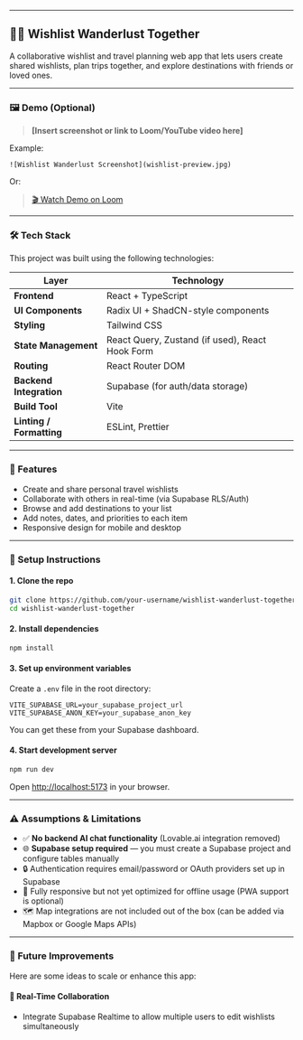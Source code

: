 
---

## 🧑‍💻 Wishlist Wanderlust Together

A collaborative wishlist and travel planning web app that lets users create shared wishlists, plan trips together, and explore destinations with friends or loved ones.

---

### 🖼 Demo (Optional)

> **[Insert screenshot or link to Loom/YouTube video here]**

Example:
```
![Wishlist Wanderlust Screenshot](wishlist-preview.jpg)
```

Or:
> [🎬 Watch Demo on Loom](https://www.loom.com/share/demo-link)

---

### 🛠 Tech Stack

This project was built using the following technologies:

| Layer | Technology |
|-------|------------|
| **Frontend** | React + TypeScript |
| **UI Components** | Radix UI + ShadCN-style components |
| **Styling** | Tailwind CSS |
| **State Management** | React Query, Zustand (if used), React Hook Form |
| **Routing** | React Router DOM |
| **Backend Integration** | Supabase (for auth/data storage) |
| **Build Tool** | Vite |
| **Linting / Formatting** | ESLint, Prettier |

---

### 🧪 Features

- Create and share personal travel wishlists
- Collaborate with others in real-time (via Supabase RLS/Auth)
- Browse and add destinations to your list
- Add notes, dates, and priorities to each item
- Responsive design for mobile and desktop

---

### 🧰 Setup Instructions

#### 1. Clone the repo

```bash
git clone https://github.com/your-username/wishlist-wanderlust-together.git
cd wishlist-wanderlust-together
```

#### 2. Install dependencies

```bash
npm install
```

#### 3. Set up environment variables

Create a `.env` file in the root directory:

```env
VITE_SUPABASE_URL=your_supabase_project_url
VITE_SUPABASE_ANON_KEY=your_supabase_anon_key
```

You can get these from your Supabase dashboard.

#### 4. Start development server

```bash
npm run dev
```

Open [http://localhost:5173](http://localhost:5173) in your browser.

---

### ⚠️ Assumptions & Limitations

- ✅ **No backend AI chat functionality** (Lovable.ai integration removed)
- 🌐 **Supabase setup required** — you must create a Supabase project and configure tables manually
- 🔒 Authentication requires email/password or OAuth providers set up in Supabase
- 📱 Fully responsive but not yet optimized for offline usage (PWA support is optional)
- 🗺 Map integrations are not included out of the box (can be added via Mapbox or Google Maps APIs)

---

### 🚀 Future Improvements

Here are some ideas to scale or enhance this app:

#### 🔄 Real-Time Collaboration
- Integrate Supabase Realtime to allow multiple users to edit wishlists simultaneously




